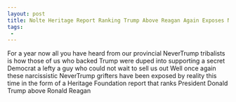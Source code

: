 ```yaml
---
layout: post
title: Nolte Heritage Report Ranking Trump Above Reagan Again Exposes NeverTrump Grifters
tags:
 -
---
```

For a year now all you have heard from our provincial NeverTrump tribalists is how those of us who backed Trump were duped into supporting a secret Democrat a lefty a guy who could not wait to sell us out Well once again these narcissistic NeverTrump grifters have been exposed by reality this time in the form of a Heritage Foundation report that ranks President Donald Trump above Ronald Reagan
